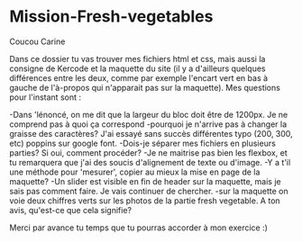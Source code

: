 # Mission-Fresh-vegetables

Coucou Carine

Dans ce dossier tu vas trouver mes fichiers html et css, mais aussi la consigne de Kercode et la maquette du site (il y a d'ailleurs quelques différences entre les deux, comme par exemple l'encart vert en bas à gauche de l'à-propos qui n'apparait pas sur la maquette).
Mes questions pour l'instant sont :

-Dans 'lénoncé, on me dit que la largeur du bloc doit être de 1200px. Je ne comprend pas à quoi ça correspond
-pourquoi je n'arrive pas à changer la graisse des caractères? J'ai essayé sans succès  différentes typo (200, 300, etc) poppins sur google font.
-Dois-je séparer mes fichiers en plusieurs parties? Si oui, comment procéder?
-Je ne maitrise pas bien les flexbox, et tu remarquera que j'ai des soucis d'alignement de texte ou d'image.
-Y a t'il une méthode pour 'mesurer', copier au mieux la mise en page de la maquette?
-Un slider est visible en fin de header sur la maquette, mais je sais pas comment faire. Je vais continuer de chercher.
-sur la maquette on voie deux chiffres verts sur les photos de la partie fresh vegetable. A ton avis, qu'est-ce que cela signifie?

Merci par avance tu temps que tu pourras accorder à mon exercice :)
